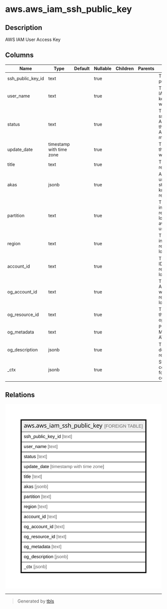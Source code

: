 # aws.aws_iam_ssh_public_key

## Description

AWS IAM User Access Key

## Columns

| Name | Type | Default | Nullable | Children | Parents | Comment |
| ---- | ---- | ------- | -------- | -------- | ------- | ------- |
| ssh_public_key_id | text |  | true |  |  | The ID for this ssh public key key. |
| user_name | text |  | true |  |  | The name of the IAM user that the key is associated with. |
| status | text |  | true |  |  | The status of the ssh public key. Active means that the key is valid for API calls; Inactive means it is not. |
| update_date | timestamp with time zone |  | true |  |  | The date when the ssh public key was last updated. |
| title | text |  | true |  |  | Title of the resource. |
| akas | jsonb |  | true |  |  | Array of globally unique identifier strings (also known as) for the resource. |
| partition | text |  | true |  |  | The AWS partition in which the resource is located (aws, aws-cn, or aws-us-gov). |
| region | text |  | true |  |  | The AWS Region in which the resource is located. |
| account_id | text |  | true |  |  | The AWS Account ID in which the resource is located. |
| og_account_id | text |  | true |  |  | The Platform Account ID in which the resource is located. |
| og_resource_id | text |  | true |  |  | The unique ID of the resource in opengovernance. |
| og_metadata | text |  | true |  |  | Platform Metadata of the AWS resource. |
| og_description | jsonb |  | true |  |  | The full model description of the resource |
| _ctx | jsonb |  | true |  |  | Steampipe context in JSON form, e.g. connection_name. |

## Relations

![er](aws.aws_iam_ssh_public_key.svg)

---

> Generated by [tbls](https://github.com/k1LoW/tbls)
